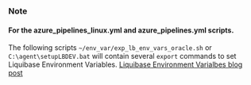 ### Note
#### For the azure_pipelines_linux.yml and azure_pipelines.yml scripts.
The following scripts `~/env_var/exp_lb_env_vars_oracle.sh` or `C:\agent\setupLBDEV.bat` will contain several `export` commands to set Liquibase Environment Variables.
[Liquibase Environment Varialbes blog post](https://www.liquibase.com/blog/liquibase-environment-variables-control-deployments)
